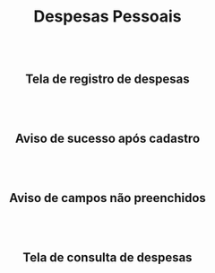
<h1 align="center" >Despesas Pessoais</h1>
<br><br>
<div align="center">
<img src="https://user-images.githubusercontent.com/90112622/191152336-149c2918-7cc0-4491-b605-e3d23d2092d3.png" alt="">
<h2>Tela de registro de despesas</h2>
<br><br>
<div align="center">
<img src="https://user-images.githubusercontent.com/90112622/191152331-3ac9174b-474c-4788-9ed2-77943ab1f806.png" alt="">
<h2>Aviso de sucesso após cadastro</h2>
<br><br>
<div align="center">
<img src="https://user-images.githubusercontent.com/90112622/191152326-8d1f0bbe-d6eb-4165-b652-5536fa478b0b.png" alt="">
<h2>Aviso de campos não preenchidos</h2>
<br><br>
<img src="https://user-images.githubusercontent.com/90112622/191152334-73e52781-6cd7-4990-9d67-e98cf49cc011.png" alt="">
<h2>Tela de consulta de despesas</h2>


